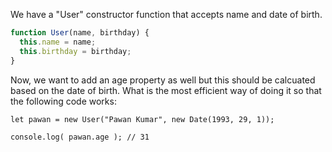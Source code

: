 We have a "User" constructor function that accepts name and date of birth. 

```js index.js
function User(name, birthday) {
  this.name = name;
  this.birthday = birthday;
}
```

Now, we want to add an age property as well but this should be calcuated based on the date of birth. What is the most efficient way of doing it so that the following code works:

```
let pawan = new User("Pawan Kumar", new Date(1993, 29, 1));

console.log( pawan.age ); // 31
```
